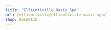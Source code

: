 ```yaml
---
title: "Ellicottville Oasis Spa"
url: /ellicottville/ellicottville-oasis-spa/
shop: Kosmetik
---
```

